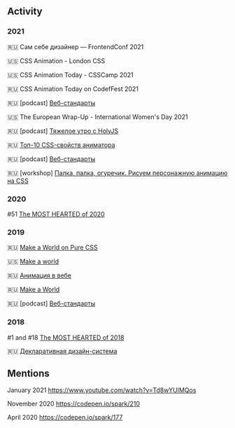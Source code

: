 ## Activity

### 2021
🇷🇺 Сам себе дизайнер — FrontendConf 2021

🇺🇸 CSS Animation - London CSS

🇺🇸 CSS Animation Today - CSSCamp 2021

🇷🇺 CSS Animation Today on CodefFest 2021

🇷🇺 [podcast] [Веб-стандарты](https://www.youtube.com/watch?v=iXf_5eIb464&t=7s)

🇺🇸 The European Wrap-Up - International Women's Day 2021

🇷🇺 [podcast] [Тяжелое утро с HolyJS](https://www.youtube.com/watch?v=VQVCQEe88ZI)

🇷🇺 [Топ-10 CSS-свойств аниматора](https://www.youtube.com/watch?v=fFRADs5R9ME)

🇷🇺 [podcast] [Веб-стандарты](https://www.youtube.com/watch?v=uq9X4ae6Frs)

🇷🇺 [workshop] [Палка, палка, огуречик. Рисуем персонажную анимацию на CSS](https://www.youtube.com/watch?v=VlGGB-4wlQ4)

### 2020
#51 [The MOST HEARTED of 2020](https://codepen.io/2020/popular/pens/)

### 2019
🇷🇺 [Make a World on Pure CSS](https://www.youtube.com/watch?v=O1A_QCptiIM)

🇺🇸 [Make a world](https://www.youtube.com/watch?v=fdtPO08sqBI)

🇷🇺 [Анимация в вебе](https://www.youtube.com/watch?v=1S6DJmW_D7I)

🇷🇺 [Make a World](https://www.youtube.com/watch?v=_0psqory6rk&t=1s)

🇷🇺 [podcast] [Веб-стандарты](https://www.youtube.com/watch?v=Zk86fpbYqi0)

### 2018
#1 and #18 [The MOST HEARTED of 2018](https://codepen.io/2018/popular/pens/)

🇷🇺 [Декларативная дизайн-система](https://www.youtube.com/watch?v=mgKfqtYWD2M)



## Mentions

January 2021 https://www.youtube.com/watch?v=Td8wYUlMQos

November 2020 https://codepen.io/spark/210

April 2020 https://codepen.io/spark/177
